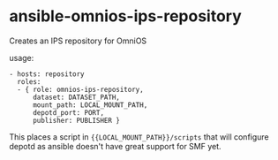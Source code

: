 # ansible-omnios-ips-repository

Creates an IPS repository for OmniOS

usage:


    - hosts: repository
      roles:
      - { role: omnios-ips-repository,
          dataset: DATASET_PATH,
          mount_path: LOCAL_MOUNT_PATH,
          depotd_port: PORT,
          publisher: PUBLISHER }

This places a script in `{{LOCAL_MOUNT_PATH}}/scripts` that will configure
depotd as ansible doesn't have great support for SMF yet.
